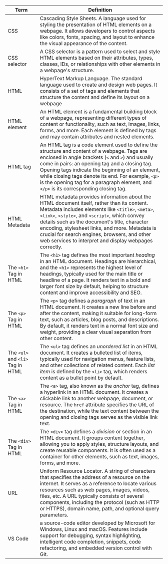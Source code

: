 | Term      　                       | Definition   　                                                                                                                                                                                                                                                                                                                                                                                                 |
|-----------------------------------|----------------------------------------------------------------------------------------------------------------------------------------------------------------------------------------------------------------------------------------------------------------------------------------------------------------------------------------------------------------------------------------------------------------|
| CSS                               | Cascading Style Sheets. A language used for styling the presentation of HTML elements on a webpage. It allows developers to control aspects like colors, fonts, spacing, and layout to enhance the visual appearance of the content.                                                                                                                                                                           |
| CSS selector                      | A CSS selector is a pattern used to select and style HTML elements based on their attributes, types, classes, IDs, or relationships with other elements in a webpage's structure.                                                                                                                                                                                                                              |
| HTML                              | HyperText Markup Language. The standard language used to create and design web pages. It consists of a set of tags and elements that structure the content and define its layout on a webpage                                                                                                                                                                                                                  |
| HTML element                      | An HTML element is a fundamental building block of a webpage, representing different types of content or functionality, such as text, images, links, forms, and more. Each element is defined by tags and may contain attributes and nested elements.                                                                                                                                                          |
| HTML tag                          | An HTML tag is a code element used to define the structure and content of a webpage. Tags are enclosed in angle brackets (`<` and `>`) and usually come in pairs: an opening tag and a closing tag. Opening tags indicate the beginning of an element, while closing tags denote its end. For example, `<p>` is the opening tag for a paragraph element, and `</p>` is its corresponding closing tag.          |
| HTML Metadata                     | HTML metadata provides information about the HTML document itself, rather than its content. Metadata includes elements like `<title>`, `<meta>`, `<link>`, `<style>`, and `<script>`, which convey details such as the document's title, character encoding, stylesheet links, and more. Metadata is crucial for search engines, browsers, and other web services to interpret and display webpages correctly. |
| The `<h1>` Tag in HTML            | The `<h1>` tag defines the most important _heading_ in an HTML document. Headings are hierarchical, and the `<h1>` represents the highest level of headings, typically used for the main title or headline of a page. It renders text in a bold and larger font size by default, helping to structure content and improve accessibility and SEO.                                                               |
| The `<p>` Tag in HTML             | The `<p>` tag defines a _paragraph_ of text in an HTML document. It creates a new line before and after the content, making it suitable for long-form text, such as articles, blog posts, and descriptions. By default, it renders text in a normal font size and weight, providing a clear visual separation from other content.                                                                              |
| The `<ul>` and `<li>` Tag in HTML | The `<ul>` tag defines an _unordered list_ in an HTML document. It creates a bulleted list of items, typically used for navigation menus, feature lists, and other collections of related content. Each _list item_ is defined by the `<li>` tag, which renders content as a bullet point by default.                                                                                                          |
| The `<a>` Tag in HTML             | The `<a>` tag, also known as the _anchor_ tag, defines a hyperlink in an HTML document. It creates a clickable link to another webpage, document, or resource. The `href` attribute specifies the URL of the destination, while the text content between the opening and closing tags serves as the visible link text.                                                                                         |
| The `<div>` Tag in HTML           | The `<div>` tag defines a _division_ or section in an HTML document. It groups content together, allowing you to apply styles, structure layouts, and create reusable components. It is often used as a container for other elements, such as text, images, forms, and more.                                                                                                                                   |
| URL                               | Uniform Resource Locator. A string of characters that specifies the address of a resource on the internet. It serves as a reference to locate various resources such as web pages, images, videos, files, etc. A URL typically consists of several components, including the protocol (such as HTTP or HTTPS), domain name, path, and optional query parameters.                                               |
| VS Code                           | a source-code editor developed by Microsoft for Windows, Linux and macOS. Features include support for debugging, syntax highlighting, intelligent code completion, snippets, code refactoring, and embedded version control with Git.                                                                                                                                                                         |
